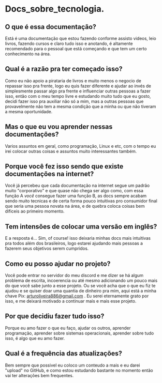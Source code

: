 # Docs_sobre_tecnologia.

## O que é essa documentação?
Está é uma documentação que estou fazendo conforme assisto videos, leio livros, fazendo cursos e claro tudo isso e anotando, é altamente recomendado para o pessoal que
está começando e que tem um certo conhecimento na área.

## Qual é a razão pra ter começado isso?
Como eu não apoio a pirataria de livros e muito menos o negocio de repassar isso pra frente, logo eu quis fazer diferente e ajudar ao invés de simplesmente 
passar algo pra frente e influenciar outras pessoas a fazer isso, então com o meu tempo livre e estudando muito tudo que eu gosto, decidi 
fazer isso pra auxiliar não só a mim, mas a outras pessoas que provavelmente não tem a mesma condição que a minha ou que não tiveram a mesma oportunidade.

## Mas o que eu vou aprender nessas documentações?
Varios assuntos em geral, como programação, Linux e etc, com o tempo eu irei colocar outras coisas e assuntos muito interessantes também.

## Porque você fez isso sendo que existe documentações na internet?
Você já percebeu que cada documentação na internet segue um padrão muito "corporativo" e que quase não chega ser algo como, com essa função A *você* consegue fazer uma 
função B, as docs sempre acabam sendo muito tecnicas e de certa forma pouco intuitivas pro consumidor final que seria uma pessoa novata na área,
e de quebra coloca coisas bem dificeis ao primeiro momento.

## Tem intensões de colocar uma versão em inglês?
E a resposta é... Sim, of course! isso deixaria minhas docs mais intuitivas pra todos além dos brasileiros, logo estarei ajudando mais pessoas a fazerem seus objetivos 
serem cumpridos.

## Como eu posso ajudar no projeto?
Você pode entrar no servidor do meu discord e me dizer se há algum problema de escrita, incoerencia ou até mesmo adicionando um pouco mais do que você sabe junto a esse 
projeto. Ou se você acha que o que eu fiz te ajudou e se quiser doar uma quantia de dinheiro pra mim, aqui está a minha chave Pix: arturoliveira886@gmail.com .
Eu serei eternamente grato por isso, e me deixará motivado a continuar mais e mais esse projeto.

## Por que decidiu fazer tudo isso?
Porque eu amo fazer o que eu faço, ajudar os outros, aprender programação, aprender sobre sistemas operacionais, aprender sobre tudo isso, é algo que eu amo fazer.

## Qual é a frequência das atualizações?
Bem sempre que possivel eu coloco um conteudo a mais e eu darei "upload" no GitHub, e como estou estudando bastante no momento então vai ter alterações bem frequentes.
